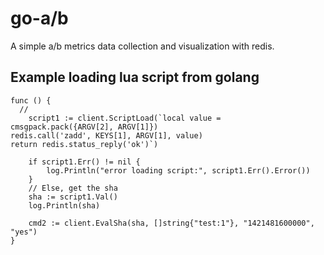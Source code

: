 # go-a/b

A simple a/b metrics data collection and visualization with redis.

## Example loading lua script from golang

```golang
func () {
  //
	script1 := client.ScriptLoad(`local value = cmsgpack.pack({ARGV[2], ARGV[1]})
redis.call('zadd', KEYS[1], ARGV[1], value)
return redis.status_reply('ok')`)

	if script1.Err() != nil {
		log.Println("error loading script:", script1.Err().Error())
	}
	// Else, get the sha
	sha := script1.Val()
	log.Println(sha)

	cmd2 := client.EvalSha(sha, []string{"test:1"}, "1421481600000", "yes")
}
```